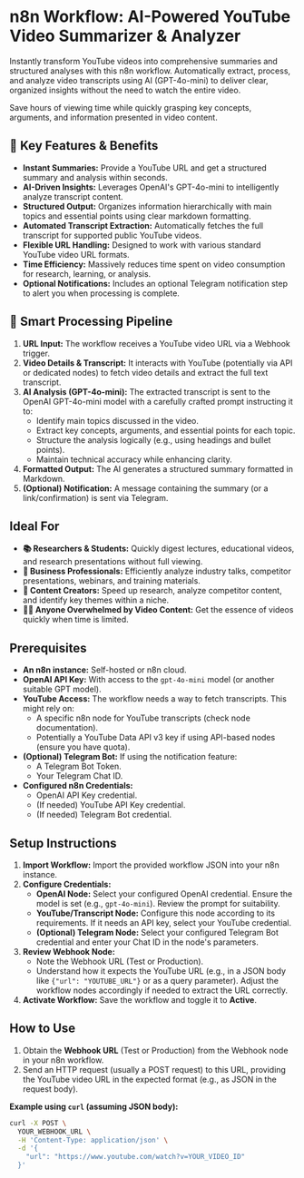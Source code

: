 # n8n Workflow: AI-Powered YouTube Video Summarizer & Analyzer

Instantly transform YouTube videos into comprehensive summaries and structured analyses with this n8n workflow. Automatically extract, process, and analyze video transcripts using AI (GPT-4o-mini) to deliver clear, organized insights without the need to watch the entire video.

Save hours of viewing time while quickly grasping key concepts, arguments, and information presented in video content.

## 🚀 Key Features & Benefits

*   **Instant Summaries:** Provide a YouTube URL and get a structured summary and analysis within seconds.
*   **AI-Driven Insights:** Leverages OpenAI's GPT-4o-mini to intelligently analyze transcript content.
*   **Structured Output:** Organizes information hierarchically with main topics and essential points using clear markdown formatting.
*   **Automated Transcript Extraction:** Automatically fetches the full transcript for supported public YouTube videos.
*   **Flexible URL Handling:** Designed to work with various standard YouTube video URL formats.
*   **Time Efficiency:** Massively reduces time spent on video consumption for research, learning, or analysis.
*   **Optional Notifications:** Includes an optional Telegram notification step to alert you when processing is complete.

## 🧠 Smart Processing Pipeline

1.  **URL Input:** The workflow receives a YouTube video URL via a Webhook trigger.
2.  **Video Details & Transcript:** It interacts with YouTube (potentially via API or dedicated nodes) to fetch video details and extract the full text transcript.
3.  **AI Analysis (GPT-4o-mini):** The extracted transcript is sent to the OpenAI GPT-4o-mini model with a carefully crafted prompt instructing it to:
    *   Identify main topics discussed in the video.
    *   Extract key concepts, arguments, and essential points for each topic.
    *   Structure the analysis logically (e.g., using headings and bullet points).
    *   Maintain technical accuracy while enhancing clarity.
4.  **Formatted Output:** The AI generates a structured summary formatted in Markdown.
5.  **(Optional) Notification:** A message containing the summary (or a link/confirmation) is sent via Telegram.

## Ideal For

*   **📚 Researchers & Students:** Quickly digest lectures, educational videos, and research presentations without full viewing.
*   **💼 Business Professionals:** Efficiently analyze industry talks, competitor presentations, webinars, and training materials.
*   **🎯 Content Creators:** Speed up research, analyze competitor content, and identify key themes within a niche.
*   **🧑‍💻 Anyone Overwhelmed by Video Content:** Get the essence of videos quickly when time is limited.

## Prerequisites

*   **An n8n instance:** Self-hosted or n8n cloud.
*   **OpenAI API Key:** With access to the `gpt-4o-mini` model (or another suitable GPT model).
*   **YouTube Access:** The workflow needs a way to fetch transcripts. This might rely on:
    *   A specific n8n node for YouTube transcripts (check node documentation).
    *   Potentially a YouTube Data API v3 key if using API-based nodes (ensure you have quota).
*   **(Optional) Telegram Bot:** If using the notification feature:
    *   A Telegram Bot Token.
    *   Your Telegram Chat ID.
*   **Configured n8n Credentials:**
    *   OpenAI API Key credential.
    *   (If needed) YouTube API Key credential.
    *   (If needed) Telegram Bot credential.

## Setup Instructions

1.  **Import Workflow:** Import the provided workflow JSON into your n8n instance.
2.  **Configure Credentials:**
    *   **OpenAI Node:** Select your configured OpenAI credential. Ensure the model is set (e.g., `gpt-4o-mini`). Review the prompt for suitability.
    *   **YouTube/Transcript Node:** Configure this node according to its requirements. If it needs an API key, select your YouTube credential.
    *   **(Optional) Telegram Node:** Select your configured Telegram Bot credential and enter your Chat ID in the node's parameters.
3.  **Review Webhook Node:**
    *   Note the Webhook URL (Test or Production).
    *   Understand how it expects the YouTube URL (e.g., in a JSON body like `{"url": "YOUTUBE_URL"}` or as a query parameter). Adjust the workflow nodes accordingly if needed to extract the URL correctly.
4.  **Activate Workflow:** Save the workflow and toggle it to **Active**.

## How to Use

1.  Obtain the **Webhook URL** (Test or Production) from the Webhook node in your n8n workflow.
2.  Send an HTTP request (usually a POST request) to this URL, providing the YouTube video URL in the expected format (e.g., as JSON in the request body).

**Example using `curl` (assuming JSON body):**

```bash
curl -X POST \
  YOUR_WEBHOOK_URL \
  -H 'Content-Type: application/json' \
  -d '{
    "url": "https://www.youtube.com/watch?v=YOUR_VIDEO_ID"
  }'
